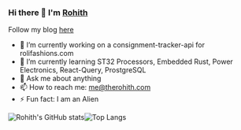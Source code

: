 ### Hi there 👋 I'm [Rohith](https://therohith.com)

Follow my blog [here](https://blog.therohith.com)
<!--
**RohithCIS/RohithCIS** is a ✨ _special_ ✨ repository because its `README.md` (this file) appears on your GitHub profile.
-->

- 🔭 I’m currently working on a consignment-tracker-api for rolifashions.com
- 🌱 I’m currently learning ST32 Processors, Embedded Rust, Power Electronics, React-Query, ProstgreSQL
- 💬 Ask me about anything
- 📫 How to reach me: me@therohith.com
- ⚡ Fun fact: I am an Alien

![Rohith's GitHub stats](https://github-readme-stats.vercel.app/api?username=RohithCIS&count_private=true&show_icons=true&theme=dracula)![Top Langs](https://github-readme-stats.vercel.app/api/top-langs/?username=RohithCIS&count_private=true&layout=compact&theme=dracula)
